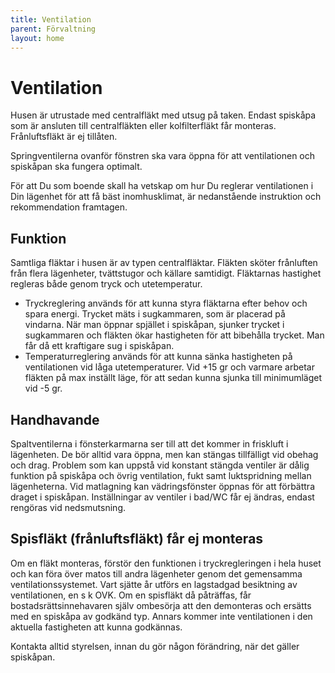```yaml
---
title: Ventilation
parent: Förvaltning
layout: home
---
```


# Ventilation

Husen är utrustade med centralfläkt med utsug på taken. Endast spiskåpa som är ansluten till centralfläkten eller kolfilterfläkt får monteras. Frånluftsfläkt är ej tillåten.

Springventilerna ovanför fönstren ska vara öppna för att ventilationen och spiskåpan ska fungera optimalt.

För att Du som boende skall ha vetskap om hur Du reglerar ventilationen i Din lägenhet för att få bäst inomhusklimat, är nedanstående instruktion och rekommendation framtagen.

## Funktion

Samtliga fläktar i husen är av typen centralfläktar. Fläkten sköter frånluften från flera lägenheter, tvättstugor och källare samtidigt. Fläktarnas hastighet regleras både genom tryck och utetemperatur.

* Tryckreglering används för att kunna styra fläktarna efter behov och spara energi. Trycket mäts i sugkammaren, som är placerad på vindarna. När man öppnar spjället i spiskåpan, sjunker trycket i sugkammaren och fläkten ökar hastigheten för att bibehålla trycket. Man får då ett kraftigare sug i spiskåpan.
* Temperaturreglering används för att kunna sänka hastigheten på ventilationen vid låga utetemperaturer. Vid +15 gr och varmare arbetar fläkten på max inställt läge, för att sedan kunna sjunka till minimumläget vid -5 gr.

## Handhavande

Spaltventilerna i fönsterkarmarna ser till att det kommer in friskluft i lägenheten. De bör alltid vara öppna, men kan stängas tillfälligt vid obehag och drag. Problem som kan uppstå vid konstant stängda ventiler är dålig funktion på spiskåpa och övrig ventilation, fukt samt luktspridning mellan lägenheterna. Vid matlagning kan vädringsfönster öppnas för att förbättra draget i spiskåpan. Inställningar av ventiler i bad/WC får ej ändras, endast rengöras vid nedsmutsning. 

## Spisfläkt (frånluftsfläkt) får ej monteras

Om en fläkt monteras, förstör den funktionen i tryckregleringen i hela huset och kan föra över matos till andra lägenheter genom det gemensamma ventilationssystemet. Vart sjätte år utförs en lagstadgad besiktning av ventilationen, en s k OVK. Om en spisfläkt då påträffas, får bostadsrättsinnehavaren själv ombesörja att den demonteras och ersätts med en spiskåpa av godkänd typ. Annars kommer inte ventilationen i den aktuella fastigheten att kunna godkännas.

Kontakta alltid styrelsen, innan du gör någon förändring, när det gäller spiskåpan.